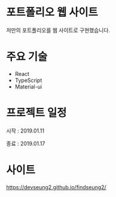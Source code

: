 # 포트폴리오 웹 사이트

저만의 포트폴리오를 웹 사이트로 구현했습니다.

# 주요 기술

- React
- TypeScript
- Material-ui

# 프로젝트 일정

시작 : 2019.01.11

종료 : 2019.01.17

# 사이트
https://devseung2.github.io/findseung2/
